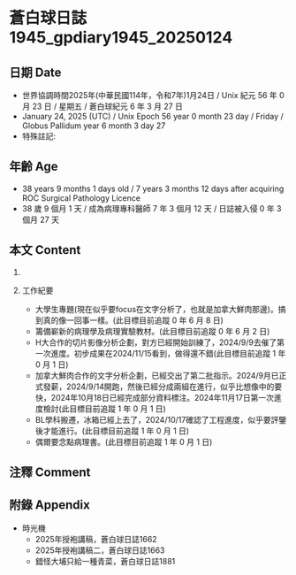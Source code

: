 [_metadata_:encoding]: - "utf-8"
[_metadata_:language]: - "zh-Hant-TW"
[_metadata_:fileformat]: - "markdown"
[_metadata_:MIME_type]: - "text/plain"
[_metadata_:markdown_version]: - "commonmark version 0.30"
[_metadata_:markdown_spec]: - "https://spec.commonmark.org/0.30/"

# 蒼白球日誌1945_gpdiary1945_20250124 #

## 日期 Date ##

* 世界協調時間2025年(中華民國114年，令和7年)1月24日 / Unix 紀元 56 年 0 月 23 日 / 星期五 / 蒼白球紀元 6 年 3 月 27 日
* January 24, 2025 (UTC) / Unix Epoch 56 year 0 month 23 day / Friday / Globus Pallidum year 6 month 3 day 27
* 特殊註記:

## 年齡 Age ##

* 38 years 9 months 1 days old / 7 years 3 months 12 days after acquiring ROC Surgical Pathology Licence
* 38 歲 9 個月 1 天 / 成為病理專科醫師 7 年 3 個月 12 天 / 日誌被入侵 0 年 3 個月 27 天

## 本文 Content ##

1. 

2. 工作紀要

    - 大學生專題(現在似乎要focus在文字分析了，也就是加拿大鮮肉那邊)。搞到真的像一回事一樣。(此目標目前追蹤 0 年 6 月 8 日)
    - 籌備嶄新的病理學及病理實驗教材。(此目標目前追蹤 0 年 6 月 2 日)
    - H大合作的切片影像分析企劃，對方已經開始訓練了，2024/9/9去催了第一次進度。初步成果在2024/11/15看到，做得還不錯(此目標目前追蹤 1 年 0 月 1 日)
    - 加拿大鮮肉合作的文字分析企劃，已經交出了第二批指示。2024/9月已正式發薪，2024/9/14開跑，然後已經分成兩組在進行，似乎比想像中的要快，2024年10月18日已經完成部分資料標注。2024年11月17日第一次進度檢討(此目標目前追蹤 1 年 0 月 1 日)
    - BL學科搬遷，冰箱已經上去了，2024/10/17確認了工程進度，似乎要評鑒後才能進行。(此目標目前追蹤 1 年 0 月 1 日)
    - 偶爾要念點病理書。(此目標目前追蹤 1 年 0 月 1 日)

## 注釋 Comment ##


## 附錄 Appendix ##

* 時光機
    - 2025年授袍講稿，蒼白球日誌1662
    - 2025年授袍講稿二，蒼白球日誌1663
    - 錯怪大埔只給一種青菜，蒼白球日誌1881
